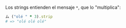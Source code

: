 Los strings entienden el mensaje `*`, que lo "multiplica": 

```ruby
ム ("olé " * 3).strip
# => "olé olé olé"
```